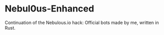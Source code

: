 # Nebul0us-Enhanced
Continuation of the Nebulous.io hack: Official bots made by me, written in Rust.
